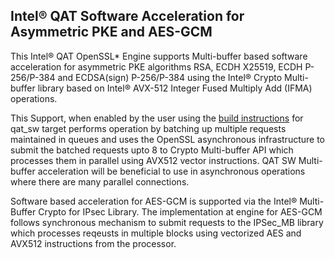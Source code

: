 ## Intel&reg; QAT Software Acceleration for Asymmetric PKE and AES-GCM

This Intel&reg; QAT OpenSSL\* Engine supports Multi-buffer based software
acceleration for asymmetric PKE algorithms RSA, ECDH X25519, ECDH P-256/P-384
and ECDSA(sign) P-256/P-384 using the Intel&reg; Crypto Multi-buffer library
based on Intel&reg; AVX-512 Integer Fused Multiply Add (IFMA) operations.

This Support, when enabled by the user using the
[build instructions](../README.md#installation-instructions) for qat_sw target
performs operation by batching up multiple requests maintained in queues
and uses the OpenSSL asynchronous infrastructure to submit the batched requests
upto 8 to Crypto Multi-buffer API which processes them in parallel using AVX512
vector instructions. QAT SW Multi-buffer acceleration will be beneficial to
use in asynchronous operations where there are many parallel connections.

Software based acceleration for AES-GCM is supported via the Intel&reg;
Multi-Buffer Crypto for IPsec Library. The implementation at engine for AES-GCM
follows synchronous mechanism to submit requests to the IPSec_MB library which
processes reqeusts in multiple blocks using vectorized AES and AVX512
instructions from the processor.
